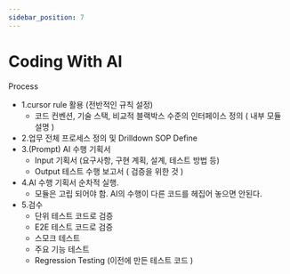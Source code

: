 ```yaml
---
sidebar_position: 7
---
```


# Coding With AI   


Process  
- 1.cursor rule 활용 (전반적인 규칙 설정)    
  - 코드 컨벤션, 기술 스택, 비교적 블랙박스 수준의 인터페이스 정의 ( 내부 모듈 설명 )   
- 2.업무 전체 프로세스 정의 및 Drilldown SOP Define  
- 3.(Prompt) AI 수행 기획서 
  - Input 기획서 (요구사항, 구현 계획, 설계, 테스트 방법 등) 
  - Output 테스트 수행 보고서 ( 검증을 위한 것 )   
- 4.AI 수행 기획서 순차적 실행. 
  - 모듈은 고립 되어야 함. AI의 수행이 다른 코드를 헤집어 놓으면 안된다.    
- 5.검수
  - 단위 테스트 코드로 검증   
  - E2E 테스트 코드로 검증  
  - 스모크 테스트 
  - 주요 기능 테스트  
  - Regression Testing (이전에 만든 테스트 코드 )  


